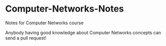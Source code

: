 # Computer-Networks-Notes
Notes for Computer Networks course

Anybody having good knowledge about Computer Networks concepts can send a pull request!
